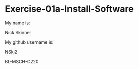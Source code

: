 # Exercise-01a-Install-Software
My name is:

Nick Skinner

My github username is:

NSki2

BL-MSCH-C220

